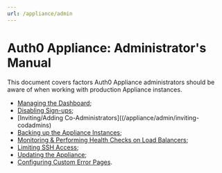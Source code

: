 ```yaml
---
url: /appliance/admin
---
```


# Auth0 Appliance: Administrator's Manual

This document covers factors Auth0 Appliance administrators should be aware of when working with production Appliance instances.

* [Managing the Dashboard](/appliance/admin/managing-the-dashboard);
* [Disabling Sign-ups](/appliance/admin/disabling-sign-ups);
* [Inviting/Adding Co-Administrators]((/appliance/admin/inviting-codadmins)
* [Backing up the Appliance Instances](/appliance/admin/backing-up-the-appliance-instances);
* [Monitoring & Performing Health Checks on Load Balancers](/appliance/admin/monitoring);
* [Limiting SSH Access](/appliance/admin/limiting-ssh-access);
* [Updating the Appliance](/appliance/admin/updating-the-appliance);
* [Configuring Custom Error Pages](/custom-error-pages).
